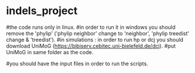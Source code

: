 # indels_project

#the code runs only in linux. 
#in order to run it in windows you should remove the 'phylip' ('phylip neighbor' change to 'neighbor',  'phylip treedist' change  & 'treedist'). 
#in simulations : in order to run hp or dcj you should download UniMoG (https://bibiserv.cebitec.uni-bielefeld.de/dcj). 
#put UniMoG in same folder as the code. 

#you should have the input files in order to run the scripts. 
